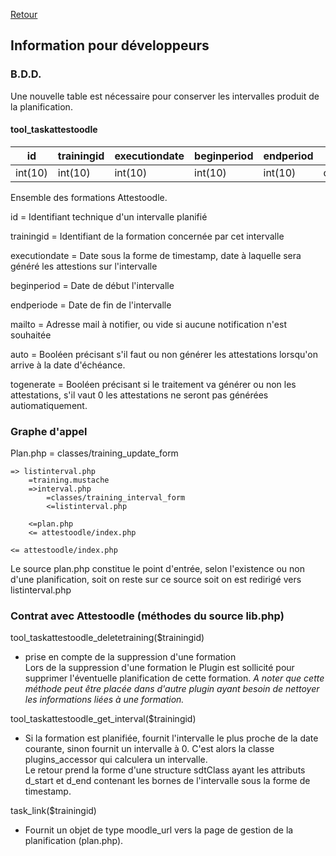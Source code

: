 [Retour](index.md)

## Information pour développeurs ##

### B.D.D. ###  
Une nouvelle table est nécessaire pour conserver les intervalles produit de la planification.  

#### tool_taskattestoodle

|  id     | trainingid  | executiondate | beginperiod | endperiod | mailto   | operatorid | auto  | togenerate |
|---------|-------------|---------------|-------------|-----------|----------|------------|-------|------------|
| int(10) | int(10)     | int(10)       | int(10)     | int(10)   | char(255)| int(10)    | int(1)| int(1)     |

Ensemble des formations Attestoodle.  

id = Identifiant technique d'un intervalle planifié  

trainingid = Identifiant de la formation concernée par cet intervalle  

executiondate = Date sous la forme de timestamp, date à laquelle sera généré les attestions sur l'intervalle  

beginperiod = Date de début l'intervalle  

endperiode = Date de fin de l'intervalle  

mailto = Adresse mail à notifier, ou vide si aucune notification n'est souhaitée  

auto = Booléen précisant s'il faut ou non générer les attestations lorsqu'on arrive à la date d'échéance.  

togenerate = Booléen précisant si le traitement va générer ou non les attestations, s'il vaut 0 les attestations ne seront pas générées autiomatiquement.  

### Graphe d'appel
Plan.php
	= classes/training_update_form

	=> listinterval.php
		=training.mustache
		=>interval.php
			=classes/training_interval_form
			<=listinterval.php

		<=plan.php
		<= attestoodle/index.php

 	<= attestoodle/index.php

Le source plan.php constitue le point d'entrée, selon l'existence ou non d'une planification, soit on reste sur ce source soit on est redirigé vers listinterval.php  

### Contrat avec Attestoodle (méthodes du source lib.php)
tool_taskattestoodle_deletetraining($trainingid)   
 * prise en compte de la suppression d'une formation  
Lors de la suppression d'une formation le Plugin est sollicité pour supprimer l'éventuelle planification de cette formation.
*A noter que cette méthode peut être placée dans d'autre plugin ayant besoin de nettoyer les informations liées à une formation.*

tool_taskattestoodle_get_interval($trainingid)  
 * Si la formation est planifiée, fournit l'intervalle le plus proche de la date courante, sinon fournit un intervalle à 0. C'est alors la classe plugins_accessor qui calculera un intervalle.  
Le retour prend la forme d'une structure sdtClass ayant les attributs d_start et d_end contenant les bornes de l'intervalle sous la forme de timestamp.  

task_link($trainingid)
 * Fournit un objet de type moodle_url vers la page de gestion de la planification (plan.php).
 
